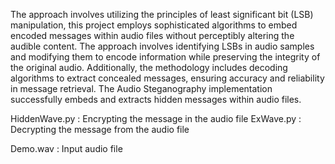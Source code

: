 The approach involves utilizing the principles of least significant bit (LSB) manipulation, this project employs sophisticated algorithms to embed encoded messages within audio files without perceptibly altering the audible content. The approach involves identifying LSBs in audio samples and modifying them to encode information while preserving the integrity of the original audio. Additionally, the methodology includes decoding algorithms to extract concealed messages, ensuring accuracy and reliability in message retrieval. The Audio Steganography implementation successfully embeds and extracts hidden messages within audio files.

HiddenWave.py : Encrypting the message in the audio file
ExWave.py : Decrypting the message from the audio file 

Demo.wav : Input audio file 
